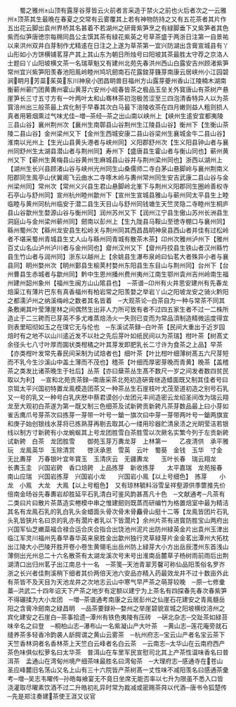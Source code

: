<!-- { "loadSidebar": true } -->
　　蜀之雅州山顶有露芽谷芽皆云火前者言采造于禁火之前也火后者次之一云雅州顶茶其生最晚在春夏之交常有云雾覆其上若有神物防持之又有五花茶者其片作五出花云脚出袁州界桥其名甚着不若湖州之研膏紫笋烹之有緑脚垂下又紫笋者其色紫而似笋唐徳宗每赐同昌公主馔其茶有緑花紫英之号草茶盛于两浙日注第一自景祐以来洪州双井白芽制作尤精逺在日注之上遂为草茶第一宜兴防湖出含膏宣城县有丫山形如小方饼横铺茗芽产其上其山东为朝日所烛号曰阳坡其茶最胜太守荐之京洛人士题曰丫山阳坡横文茶一名瑞草魁又有建州北苑先春洪州西山白露安吉州顾渚紫笋常州宜兴紫笋阳羡春池阳鳯岭睦州鸠坑劒南石花露鋑芽籛芽南康云居峡州小江园碧涧眀月芳蘂茱萸东川神泉小团昌眀兽目福州方山露芽夔州香山江陵楠木湖南衡蕲州蕲门团黄夀州霍山黄芽六安州小岘春皆茶之极品玉垒关外寳唐山有茶树产悬崖笋长三寸五寸方有一叶两叶太和山骞林茶初泡极苦涩至三四泡清香特异人以为茶寳涪州出三般茶最上宾化制于早春其次白马最下涪陵收茶在四月嫩则益人粗则损人真者用箬烟熏过气味尤佳─増─茶经─茶之出山南以峡州上【峡州生逺安宜都夷陵三县山谷】襄州荆州次【襄州生南鄣县山谷荆州生江陵县山谷】衡州下【生衡山茶陵二县山谷】金州梁州又下【金州生西城安康二县山谷梁州生襄城金牛二县山谷】淮南以光州上【生光山县黄头港者与峡州同】义阳郡舒州次【生义阳县钟山者与襄州同舒州生太湖县潜山者与荆州同】寿州下【盛唐县生霍山者与衡山同也】蕲州黄州又下【蕲州生黄梅县山谷黄州生麻城县山谷并与荆州梁州同也】浙西以湖州上【湖州生长兴县顾渚山谷与峡州光州同生山桑儒师二寺白茅山悬脚岭与襄州荆南义阳郡同生鳯亭山伏翼阁飞云曲水二寺啄木岭与夀州常州同生安吉武康二县山谷与金州梁州同】常州次【常州义兴县生君山悬脚岭北峯下与荆州义阳郡同生圈岭善权寺石亭山与舒州同】宣州杭州睦州歙州下【宣州生宣城县雅山与蕲州同太平县生上睦临睦与黄州同杭州临安于潜二县生天目山与舒州同钱塘生天竺灵隐二寺睦州生桐庐县山谷歙州生婺源山谷与衡州同】润州苏州又下【润州江宁县生傲山苏州长洲县生洞庭山与金州梁州蕲州同】劒南以彭州上【生九陇县马鞍山至徳寺棚口与襄州同】緜州蜀州次【緜州龙安县生松岭关与荆州同其西昌昌眀神泉县西山者并佳有过松岭者不堪采蜀州青城县生丈人山与緜州同青城有散茶木茶】卬州次雅州泸州下【雅州百丈山名山泸州泸川者与金州同也】睂州汉州又下【睂州丹挍县生铁山者汉州緜竹县生竹山者与润州同】浙东以越州上【余姚县生瀑布泉岭曰仙茗大者殊异小者与襄县同】眀州婺州次【眀州鄞县生榆荚村婺州东阳县生东目山与荆州同】台州下【台州曹县生赤城者与歙州同】黔中生恩州播州费州夷州江南生鄂州袁州吉州岭南生福州建州韶州象州【福州生闽方山山隂县也】　─茶谱─卬州有火井思安建州有先春龙焙渠江有薄片巴东有真香福州有柏岩常之阳羡婺之举岩丫山之阳坡龙安之骑火黔阳之都濡泸州之纳溪梅岭之数者其名皆着　─大观茶论─白茶自为一种与常茶不同其条敷阐其叶莹薄崖林之间偶然生出非人力所可致有者不过四五家生者不过一二株所造止于二三銙而已芽英不多尤难蒸焙汤火一失则已变而为常品湏制造精微运度得宜则表里昭彻如玉之在璞它无与伦也　─东溪试茶録─白叶茶【民间大重出于近岁园焙时有之地不以山川逺近发不以社之先后芽叶如纸民间以为茶瑞】柑叶茶【树髙丈余径头七八寸叶厚而圎状类柑橘之叶其芽发即肥乳长二寸许为食茶之上品】早茶【亦类柑叶发常先春民间采制为试焙者也】细叶茶【叶比柑叶细薄树髙五六尺芽短而不乳今生沙溪山中盖土薄而不茂也】稽茶【叶细而厚密芽晚而青黄】晚茶【盖稽茶之类发比诸茶晚生于社后】丛茶【亦曰蘖茶丛生髙不数尺一岁之间发者数四贫民取以为利】　─宣和北苑贡茶録─南唐采茶北苑初造硏膏继造蜡面既又制其佳者号曰京铤太平兴国初特置龙鳯模造团茶又一种茶丛生石崖枝叶尤茂至道初造之别号石乳又一号的乳又一种号白乳庆厯中蔡君谟创小龙团元丰间造密云龙绍圣间改为瑞云翔龙至大观初白茶遂为第一既又制三色细茶及试新銙贡新銙凡茶芽数品最上曰小芽如雀舌鹰爪号芽茶次曰拣芽一芽带一叶号一鎗一旗次曰中芽一芽带两叶号一鎗两旗宣和庚子始创银线水芽将已拣熟芽再剔去取其心一缕用珍器贮清泉渍之光眀莹洁若银线以制方寸新銙有小龙蜿蜒其上号龙团胜雪白茶胜雪以次厥名实繁今列于左贡新銙　试新銙　白茶　龙团胜雪　　御苑玉芽万夀龙芽　上林第一　　乙夜清供　承平雅玩　龙鳯英华　玉除清赏　　啓沃承恩　雪英　云叶　蜀葵　金钱　玉华　寸金　　无比夀芽　万春银叶宜年寳玉　玉清庆云　无疆夀龙　　玉叶长春　瑞云翔龙　　长夀玉圭　兴国岩銙　香口焙銙　上品拣芽　新收拣芽　　太平嘉瑞　龙苑报春　南山应瑞　兴国岩拣芽　兴国岩小龙　　兴国岩小鳯【以上号细色】　拣芽　　小龙　小鳯　大龙　大鳯【以上号粗色】　又有琼林毓料浴雪呈祥壑源供季篚推先价倍南金旸谷先春夀岩却胜延平石乳清白可鉴风韵甚髙凡十色　─文献通考─凡茶有二类曰片曰散片茶蒸造实棬模中串之惟建劒则既蒸而研编竹为格置焙室中最为精洁其名有龙鳯石乳的乳白乳头金蜡面头骨次骨末骨麤骨山挺十二等【龙鳯皆团片石乳头乳皆狭片名曰京的乳亦有濶片者乳以下皆濶片】余州片茶有进寳防胜宝山两府出兴国军仙芝嫩蘂福合禄合运合庆合指合出饶池州泥片出防州緑英金片出袁州玉津出临江军灵川福州先春早春华英来泉胜金出歙州独行灵草緑芽片金金茗出潭州大拓枕出江陵大小巴陵开胜开卷小卷生黄翎毛出岳州防上緑芽大小方出岳辰澧州东首浅山薄侧出光州总二十六名散茶有太湖龙溪次号末号出淮南岳麓草子杨树雨前雨后出荆湖清口出归州茗子出江南总十一名　─茶笺─天池青翠芳馨可称仙品阳羡俗名罗岕浙之长兴者佳荆溪稍下细者其价两倍天池六安品亦精入药最效龙井不过十数亩外此有茶皆不及天目为天池龙井之次地志云山中寒气早严茶之萌芽较晚　─原─七修彚藁─洪武二十四年诏天下产茶之地岁有定额以建宁为上茶名有四探春先春次春紫笋不得碾揉为大小龙团　─増─茶谱通考南康之云居彭州之仙崖石花建安之青鳯髓岳阳之含膏冷劒南之緑昌眀　─品茶要録补─婺州之举崖碧貌宣城之阳坡横纹涪州之宾化建安之石崖白─茶事拾遗─潭州有铁色夷陵有压砖　─硏北杂志─交趾茶如緑苔味辛名之曰登　─桐柏山志─瀑布山一名紫凝山产大叶茶　─黄山志─莲花庵旁就石缝养茶多轻香冷韵袭人龂腭谓之黄山云雾茶　─杭州府志─宝云山产者名宝云茶下天竺香林洞者名香林茶上天竺白云峰者名白云茶　─云南志─太华山在云南府西产茶色味俱似松萝名曰太华茶　普洱山在车里军民宣慰司北其上产茶性温味香名曰普洱茶　孟通山在湾甸州境产细茶味最胜名曰湾甸茶　─大理府志─感通寺在苍山圣应峰麓旧名荡山又名上山有三十六院皆产茶树髙一丈性味不减阳羡名曰感通茶彚考─増─吴志韦曜传─孙皓每飨宴无不竟日坐席无能否率以七升为限虽不悉入口皆浇灌取尽曜素饮酒不过二升皓初礼异时常为裁减或密赐茶荈以代酒─唐书令狐楚传─先是郑注奏建茶使王涯又议官
